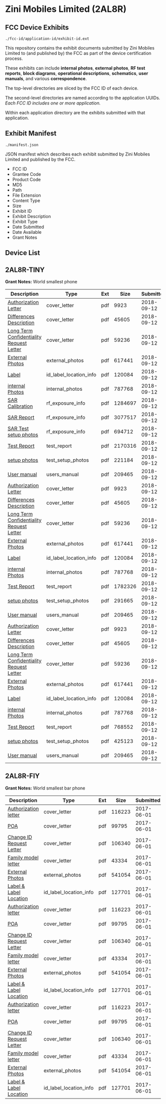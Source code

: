 # Zini Mobiles Limited (2AL8R)
## FCC Device Exhibits

```
./fcc-id/application-id/exhibit-id.ext
```

This repository contains the exhibit documents submitted by Zini Mobiles Limited to (and published by) the FCC as part of the device certification process.

These exhibits can include **internal photos**, **external photos**, **RF test reports**, **block diagrams**, **operational descriptions**, **schematics**, **user manuals**, and various **correspondence**.

The top-level directories are sliced by the FCC ID of each device.

The second-level directories are named according to the application UUIDs. *Each FCC ID includes one or more application.*

Within each application directory are the exhibits submitted with that application. 

## Exhibit Manifest

```
./manifest.json
```

JSON manifest which describes each exhibit submitted by Zini Mobiles Limited and published by the FCC.

- FCC ID
- Grantee Code
- Product Code
- MD5
- Path
- File Extension
- Content Type
- Size
- Exhibit ID
- Exhibit Description
- Exhibit Type
- Date Submitted
- Date Available
- Grant Notes

## Device List
## 2AL8R-TINY
**Grant Notes:** World smallest phone

| Description | Type | Ext | Size | Submitted | Available |
| ----------- | ---- | --- | ---- | --------- | --------- |
| [Authorization Letter](2AL8R-TINY/54295622b94601b39285b0681990eabd/4001845.pdf) | cover_letter | pdf | 9923 | 2018-09-12 | 2018-09-12 |
| [Differences Description](2AL8R-TINY/54295622b94601b39285b0681990eabd/4001848.pdf) | cover_letter | pdf | 45605 | 2018-09-12 | 2018-09-12 |
| [Long Term Confidentiality Request Letter](2AL8R-TINY/54295622b94601b39285b0681990eabd/4001852.pdf) | cover_letter | pdf | 59236 | 2018-09-12 | 2018-09-12 |
| [External Photos](2AL8R-TINY/54295622b94601b39285b0681990eabd/4001849.pdf) | external_photos | pdf | 617441 | 2018-09-12 | 2018-09-12 |
| [Label](2AL8R-TINY/54295622b94601b39285b0681990eabd/4001851.pdf) | id_label_location_info | pdf | 120084 | 2018-09-12 | 2018-09-12 |
| [internal Photos](2AL8R-TINY/54295622b94601b39285b0681990eabd/4001850.pdf) | internal_photos | pdf | 787768 | 2018-09-12 | 2018-09-12 |
| [SAR Calibration](2AL8R-TINY/54295622b94601b39285b0681990eabd/3715494.pdf) | rf_exposure_info | pdf | 1284697 | 2018-09-12 | 2018-09-12 |
| [SAR Report](2AL8R-TINY/54295622b94601b39285b0681990eabd/4001856.pdf) | rf_exposure_info | pdf | 3077517 | 2018-09-12 | 2018-09-12 |
| [SAR Test setup photos](2AL8R-TINY/54295622b94601b39285b0681990eabd/4001857.pdf) | rf_exposure_info | pdf | 694712 | 2018-09-12 | 2018-09-12 |
| [Test Report](2AL8R-TINY/54295622b94601b39285b0681990eabd/4001859.pdf) | test_report | pdf | 2170316 | 2018-09-12 | 2018-09-12 |
| [setup photos](2AL8R-TINY/54295622b94601b39285b0681990eabd/4001854.pdf) | test_setup_photos | pdf | 221184 | 2018-09-12 | 2018-09-12 |
| [User manual](2AL8R-TINY/54295622b94601b39285b0681990eabd/4001861.pdf) | users_manual | pdf | 209465 | 2018-09-12 | 2018-09-12 |
| [Authorization Letter](2AL8R-TINY/3001a32acd29b44c4b16a06068cb9c54/4001845.pdf) | cover_letter | pdf | 9923 | 2018-09-12 | 2018-09-12 |
| [Differences Description](2AL8R-TINY/3001a32acd29b44c4b16a06068cb9c54/4001848.pdf) | cover_letter | pdf | 45605 | 2018-09-12 | 2018-09-12 |
| [Long Term Confidentiality Request Letter](2AL8R-TINY/3001a32acd29b44c4b16a06068cb9c54/4001852.pdf) | cover_letter | pdf | 59236 | 2018-09-12 | 2018-09-12 |
| [External Photos](2AL8R-TINY/3001a32acd29b44c4b16a06068cb9c54/4001849.pdf) | external_photos | pdf | 617441 | 2018-09-12 | 2018-09-12 |
| [Label](2AL8R-TINY/3001a32acd29b44c4b16a06068cb9c54/4001851.pdf) | id_label_location_info | pdf | 120084 | 2018-09-12 | 2018-09-12 |
| [internal Photos](2AL8R-TINY/3001a32acd29b44c4b16a06068cb9c54/4001850.pdf) | internal_photos | pdf | 787768 | 2018-09-12 | 2018-09-12 |
| [Test Report](2AL8R-TINY/3001a32acd29b44c4b16a06068cb9c54/4001873.pdf) | test_report | pdf | 1782326 | 2018-09-12 | 2018-09-12 |
| [setup photos](2AL8R-TINY/3001a32acd29b44c4b16a06068cb9c54/4001866.pdf) | test_setup_photos | pdf | 291665 | 2018-09-12 | 2018-09-12 |
| [User manual](2AL8R-TINY/3001a32acd29b44c4b16a06068cb9c54/4001861.pdf) | users_manual | pdf | 209465 | 2018-09-12 | 2018-09-12 |
| [Authorization Letter](2AL8R-TINY/5270c501dc8013b81531c0810e7fb75e/4001845.pdf) | cover_letter | pdf | 9923 | 2018-09-12 | 2018-09-12 |
| [Differences Description](2AL8R-TINY/5270c501dc8013b81531c0810e7fb75e/4001848.pdf) | cover_letter | pdf | 45605 | 2018-09-12 | 2018-09-12 |
| [Long Term Confidentiality Request Letter](2AL8R-TINY/5270c501dc8013b81531c0810e7fb75e/4001852.pdf) | cover_letter | pdf | 59236 | 2018-09-12 | 2018-09-12 |
| [External Photos](2AL8R-TINY/5270c501dc8013b81531c0810e7fb75e/4001849.pdf) | external_photos | pdf | 617441 | 2018-09-12 | 2018-09-12 |
| [Label](2AL8R-TINY/5270c501dc8013b81531c0810e7fb75e/4001851.pdf) | id_label_location_info | pdf | 120084 | 2018-09-12 | 2018-09-12 |
| [internal Photos](2AL8R-TINY/5270c501dc8013b81531c0810e7fb75e/4001850.pdf) | internal_photos | pdf | 787768 | 2018-09-12 | 2018-09-12 |
| [Test Report](2AL8R-TINY/5270c501dc8013b81531c0810e7fb75e/4001886.pdf) | test_report | pdf | 768552 | 2018-09-12 | 2018-09-12 |
| [setup photos](2AL8R-TINY/5270c501dc8013b81531c0810e7fb75e/4001881.pdf) | test_setup_photos | pdf | 425123 | 2018-09-12 | 2018-09-12 |
| [User manual](2AL8R-TINY/5270c501dc8013b81531c0810e7fb75e/4001861.pdf) | users_manual | pdf | 209465 | 2018-09-12 | 2018-09-12 |
## 2AL8R-FIY
**Grant Notes:** World smallest bar phone

| Description | Type | Ext | Size | Submitted | Available |
| ----------- | ---- | --- | ---- | --------- | --------- |
| [Authorization letter](2AL8R-FIY/965ef772ca3082cb1342d500bd3ccf6f/3410098.pdf) | cover_letter | pdf | 116223 | 2017-06-01 | 2017-06-01 |
| [POA](2AL8R-FIY/965ef772ca3082cb1342d500bd3ccf6f/3410099.pdf) | cover_letter | pdf | 99795 | 2017-06-01 | 2017-06-01 |
| [Change ID Request Letter](2AL8R-FIY/965ef772ca3082cb1342d500bd3ccf6f/3410100.pdf) | cover_letter | pdf | 106340 | 2017-06-01 | 2017-06-01 |
| [Family model letter](2AL8R-FIY/965ef772ca3082cb1342d500bd3ccf6f/3410101.pdf) | cover_letter | pdf | 43334 | 2017-06-01 | 2017-06-01 |
| [External Photos](2AL8R-FIY/965ef772ca3082cb1342d500bd3ccf6f/3410102.pdf) | external_photos | pdf | 541054 | 2017-06-01 | 2017-06-01 |
| [Label & Label Location](2AL8R-FIY/965ef772ca3082cb1342d500bd3ccf6f/3410103.pdf) | id_label_location_info | pdf | 127701 | 2017-06-01 | 2017-06-01 |
| [Authorization letter](2AL8R-FIY/1cea6faed6c61b21901b8f500c94f763/3410098.pdf) | cover_letter | pdf | 116223 | 2017-06-01 | 2017-06-01 |
| [POA](2AL8R-FIY/1cea6faed6c61b21901b8f500c94f763/3410099.pdf) | cover_letter | pdf | 99795 | 2017-06-01 | 2017-06-01 |
| [Change ID Request Letter](2AL8R-FIY/1cea6faed6c61b21901b8f500c94f763/3410100.pdf) | cover_letter | pdf | 106340 | 2017-06-01 | 2017-06-01 |
| [Family model letter](2AL8R-FIY/1cea6faed6c61b21901b8f500c94f763/3410101.pdf) | cover_letter | pdf | 43334 | 2017-06-01 | 2017-06-01 |
| [External Photos](2AL8R-FIY/1cea6faed6c61b21901b8f500c94f763/3410102.pdf) | external_photos | pdf | 541054 | 2017-06-01 | 2017-06-01 |
| [Label & Label Location](2AL8R-FIY/1cea6faed6c61b21901b8f500c94f763/3410103.pdf) | id_label_location_info | pdf | 127701 | 2017-06-01 | 2017-06-01 |
| [Authorization letter](2AL8R-FIY/3f649c94e921bbdd2403e4fc072d9248/3410098.pdf) | cover_letter | pdf | 116223 | 2017-06-01 | 2017-06-01 |
| [POA](2AL8R-FIY/3f649c94e921bbdd2403e4fc072d9248/3410099.pdf) | cover_letter | pdf | 99795 | 2017-06-01 | 2017-06-01 |
| [Change ID Request Letter](2AL8R-FIY/3f649c94e921bbdd2403e4fc072d9248/3410100.pdf) | cover_letter | pdf | 106340 | 2017-06-01 | 2017-06-01 |
| [Family model letter](2AL8R-FIY/3f649c94e921bbdd2403e4fc072d9248/3410101.pdf) | cover_letter | pdf | 43334 | 2017-06-01 | 2017-06-01 |
| [External Photos](2AL8R-FIY/3f649c94e921bbdd2403e4fc072d9248/3410102.pdf) | external_photos | pdf | 541054 | 2017-06-01 | 2017-06-01 |
| [Label & Label Location](2AL8R-FIY/3f649c94e921bbdd2403e4fc072d9248/3410103.pdf) | id_label_location_info | pdf | 127701 | 2017-06-01 | 2017-06-01 |
